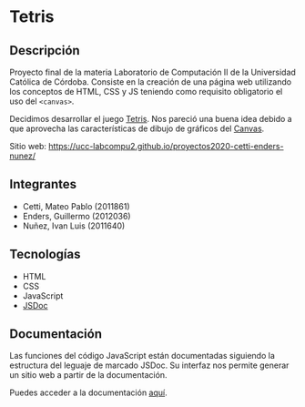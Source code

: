 # Tetris

## Descripción

Proyecto final de la materia Laboratorio de Computación II de la Universidad Católica de Córdoba. Consiste en la creación de una página web utilizando los conceptos de HTML, CSS y JS teniendo como requisito obligatorio el uso del `<canvas>`.

Decidimos desarrollar el juego [Tetris](https://en.wikipedia.org/wiki/Tetris). Nos pareció una buena idea debido a que aprovecha las características de dibujo de gráficos del [Canvas](http://developer.mozilla.org/en-US/docs/Web/API/Canvas_API).

Sitio web: https://ucc-labcompu2.github.io/proyectos2020-cetti-enders-nunez/

## Integrantes

* Cetti, Mateo Pablo (2011861)
* Enders, Guillermo (2012036)
* Nuñez, Ivan Luis (2011640)

## Tecnologías

* HTML
* CSS
* JavaScript
* [JSDoc](https://jsdoc.app/)

## Documentación

Las funciones del código JavaScript están documentadas siguiendo la estructura del leguaje de marcado JSDoc. Su interfaz nos permite generar un sitio web a partir de la documentación.

Puedes acceder a la documentación [aquí](https://ucc-labcompu2.github.io/proyectos2020-cetti-enders-nunez/docs/index.html).
